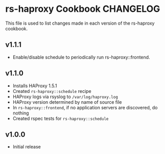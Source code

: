 rs-haproxy Cookbook CHANGELOG
=======================

This file is used to list changes made in each version of the rs-haproxy cookbook.

v1.1.1
------

- Enable/disable schedule to periodically run rs-haproxy::frontend.

v1.1.0
------

- Installs HAProxy 1.5.1
- Created `rs-haproxy::schedule` recipe
- HAProxy logs via rsyslog to `/var/log/haproxy.log`
- HAProxy version determined by name of source file
- In `rs-haproxy::frontend`, if no application servers are discovered, do nothing
- Created rspec tests for `rs-haproxy::schedule`

v1.0.0
------

- Initial release
